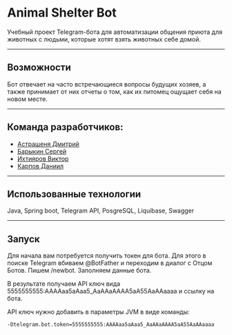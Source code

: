 # Animal Shelter Bot

Учебный проект Telegram-бота для автоматизации общения приюта для животных с людьми, которые хотят взять животных себе домой.

---

## Возможности

Бот отвечает на часто встречающиеся вопросы будущих хозяев, а также принимает от них отчеты о том, как их питомец ощущает себя на новом месте.

---

## Команда разработчиков:
- [Астрашеня Дмитрий](https://github.com/Modusen)
- [Барыкин Сергей](https://github.com/Barsev174)
- [Ихтияров Виктор](https://github.com/IGuruI-1981)
- [Карпов Даниил](https://github.com/danya1705)

---

## Использованные технологии

Java, Spring boot, Telegram API, PosgreSQL, Liquibase, Swagger

---

## Запуск

Для начала вам потребуется получить токен для бота. Для этого в поиске Telegram вбиваем @BotFather и переходим в диалог с Отцом Ботов. 
Пишем /newbot. Заполняем данные бота.

В результате получаем API ключ вида 5555555555:AAAAaa5aAaa5_AaAAaAAAA5aA55AaAAaaaa и ссылку на бота. 

API ключ нужно добавить в параметры JVM в виде команды:
```
-Dtelegram.bot.token=5555555555:AAAAaa5aAaa5_AaAAaAAAA5aA55AaAAaaaa
```
